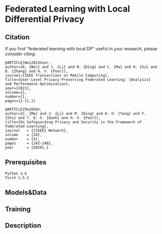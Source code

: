 Federated Learning with Local Differential Privacy
======
Citation
-----
If you find "federated learning with local DP" useful in your research, please consider citing:

    @ARTICLE{Wei2021User,
    author={K. {Wei} and J. {Li} and M. {Ding} and C. {Ma} and H. {Su} and B. {Zhang} and H. V. {Poor}},
    journal={IEEE Transactions on Mobile Computing}, 
    title={User-Level Privacy-Preserving Federated Learning: {Analysis} and Performance Optimization}, 
    year={2021},
    volume={},
    number={},
    pages={1-1},}}

    @ARTICLE{Ma202On,
    author={C. {Ma} and J. {Li} and M. {Ding} and H. H. {Yang} and F. {Shu} and T. Q. S. {Quek} and H. V. {Poor}},
    title={On Safeguarding Privacy and Security in the Framework of Federated Learning},
    journal   = {{IEEE} Network},
    volume    = {34},
    number    = {4},
    pages     = {242-248},
    year      = {2020},}

Prerequisites
-----
    Python 3.6
    Torch 1.5.1
Models&Data
-----

Training
-----

Description
-----

